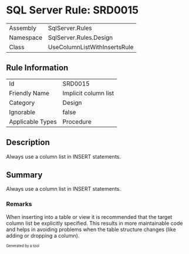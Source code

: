 ﻿# SQL Server Rule: SRD0015
  
|    |    |
|----|----|
| Assembly | SqlServer.Rules |
| Namespace | SqlServer.Rules.Design |
| Class | UseColumnListWithInsertsRule |
  
## Rule Information
  
|    |    |
|----|----|
| Id | SRD0015 |
| Friendly Name | Implicit column list |
| Category | Design |
| Ignorable | false |
| Applicable Types | Procedure  |
  
## Description
  
Always use a column list in INSERT statements.
  
## Summary
  
Always use a column list in INSERT statements.
  
### Remarks
  
When inserting into a table or view it is recommended that the target column list be
explicitly specified. This results in more maintainable code and helps in avoiding problems
when the table structure changes (like adding or dropping a column).
  
<sub><sup>Generated by a tool</sup></sub>
